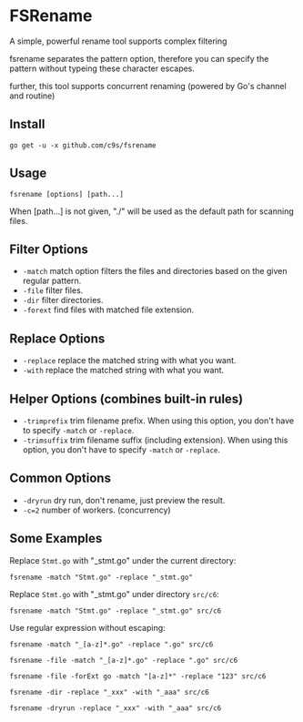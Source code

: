 FSRename
======================
A simple, powerful rename tool supports complex filtering

fsrename separates the pattern option, therefore you can specify the pattern without typeing these character escapes.

further, this tool supports concurrent renaming (powered by Go's channel and routine)

Install
--------------

    go get -u -x github.com/c9s/fsrename


Usage
---------------------

    fsrename [options] [path...]

When [path...] is not given, "./" will be used as the default path for scanning files.

## Filter Options

- `-match` match option filters the files and directories based on the given regular pattern.
- `-file` filter files.
- `-dir` filter directories.
- `-forext` find files with matched file extension.

## Replace Options

- `-replace` replace the matched string with what you want.
- `-with` replace the matched string with what you want.

## Helper Options (combines built-in rules)

- `-trimprefix` trim filename prefix. When using this option, you don't have to specify `-match` or `-replace`.
- `-trimsuffix` trim filename suffix (including extension). When using this option, you don't have to specify `-match` or `-replace`.

## Common Options

- `-dryrun`  dry run, don't rename, just preview the result.
- `-c=2` number of workers. (concurrency)

Some Examples
-------------

Replace `Stmt.go` with "_stmt.go" under the current directory:

    fsrename -match "Stmt.go" -replace "_stmt.go"

Replace `Stmt.go` with "_stmt.go" under directory `src/c6`:

    fsrename -match "Stmt.go" -replace "_stmt.go" src/c6

Use regular expression without escaping:

    fsrename -match "_[a-z]*.go" -replace ".go" src/c6

    fsrename -file -match "_[a-z]*.go" -replace ".go" src/c6

    fsrename -file -forExt go -match "[a-z]*" -replace "123" src/c6

    fsrename -dir -replace "_xxx" -with "_aaa" src/c6

    fsrename -dryrun -replace "_xxx" -with "_aaa" src/c6
